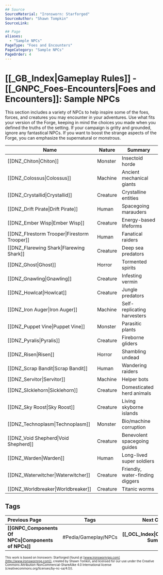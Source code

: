 ```yaml
---
## Source
SourceMaterial: "Ironsworn: Starforged"
SourceAuthor: "Shawn Tompkin"
SourceLink: 

## Page
aliases:
  - "Sample NPCs"
PageType: "Foes and Encounters"
PageCategory: "Sample NPCs"
PageOrder: 4
---
```

# [[_GB_Index|Gameplay Rules]] - [[_GNPC_Foes-Encounters|Foes and Encounters]]: Sample NPCs
This section includes a variety of NPCs to help inspire some of the foes, forces, and creatures you may encounter in your adventures. Use what fits your version of the Forge, keeping in mind the choices you made when you defined the truths of the setting. If your campaign is gritty and grounded, ignore any fantastical NPCs. If you want to boost the strange aspects of the Forge, you can emphasize the supernatural or monstrous. 

| Name | Nature | Summary |
| --- | --- | --- |
| [[DNZ_Chiton\|Chiton]] | Monster | Insectoid horde |
| [[DNZ_Colossus\|Colossus]] | Machine | Ancient mechanical giants |
| [[DNZ_Crystallid\|Crystallid]] | Creature | Crystalline entities |
| [[DNZ_Drift Pirate\|Drift Pirate]] | Human | Spacegoing marauders |
| [[DNZ_Ember Wisp\|Ember Wisp]] | Creature | Energy-based lifeforms |
| [[DNZ_FIrestorm Trooper\|Firestorm Trooper]] | Human | Fanatical raiders |
| [[DNZ_Flarewing Shark\|Flarewing Shark]] | Creature | Deep sea predators |
| [[DNZ_Ghost\|Ghost]] | Horror | Tormented spirits |
| [[DNZ_Gnawling\|Gnawling]] | Creature | Infesting vermin |
| [[DNZ_Howlcat\|Howlcat]] | Creature | Jungle predators |
| [[DNZ_Iron Auger\|Iron Auger]] | Machine | Self-replicating harvesters |
| [[DNZ_Puppet Vine\|Puppet Vine]] | Monster | Parasitic plants |
| [[DNZ_Pyralis\|Pyralis]] | Creature | Fireborne gliders |
| [[DNZ_Risen\|Risen]] | Horror | Shambling undead |
| [[DNZ_Scrap Bandit\|Scrap Bandit]] | Human | Wandering raiders |
| [[DNZ_Servitor\|Servitor]] | Machine | Helper bots |
| [[DNZ_SIcklehorn\|Sicklehorn]] | Creature | Domesticated herd animals |
| [[DNZ_Sky Roost\|Sky Roost]] | Creature | Living skyborne islands |
| [[DNZ_Technoplasm\|Technoplasm]] | Monster | Bio/machine corruption |
| [[DNZ_Void Shepherd\|Void Shepherd]] | Creature | Benevolent spacegoing guides |
| [[DNZ_Warden\|Warden]] | Human | Long-lived super soldiers |
| [[DNZ_Waterwitcher\|Waterwitcher]] | Creature | Friendly, water-finding diggers |
| [[DNZ_Worldbreaker\|Worldbreaker]] | Creature | Titanic worms |

## Tags
| Previous Page | Tags | Next Chapter |
|:--- |:---:| ---:|
| **[[GNPC_Components Of NPCs\|Components of NPCs]]** | #Pedia/Gameplay/NPCs | **[[_OCL_Index\|Oracles Summary]]** |

<font size=-2>This work is based on Ironsworn: Starforged (found at [www.ironswornrpg.com](http://www.ironswornrpg.com)), created by Shawn Tomkin, and licensed for our use under the Creative Commons Attribution-NonCommercial-ShareAlike 4.0 International license  (creativecommons.org/licenses/by-nc-sa/4.0/).</font>
